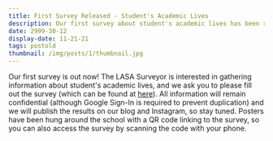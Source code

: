 ```yaml
---
title: First Survey Released - Student's Academic Lives
description: Our first survey about student's academic lives has been released!
date: 2999-30-12
display-date: 11-21-21
tags: postold
thumbnail: /img/posts/1/thumbnail.jpg
---
```

Our first survey is out now! The LASA Surveyor is interested in gathering information about student's academic lives, and we ask you to please fill out the survey (which can be found at [here](https://lasasurveyor.com/survey)). 
All information will remain confidential (although Google Sign-In is required to prevent duplication) and we will publish the results on our blog and Instagram, so stay tuned. 
Posters have been hung around the school with a QR code linking to the survey, so you can also access the survey by scanning the code with your phone.